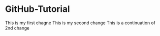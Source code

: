 # GitHub-Tutorial
This is my first chagne
This is my second change
This is a continuation of 2nd change
